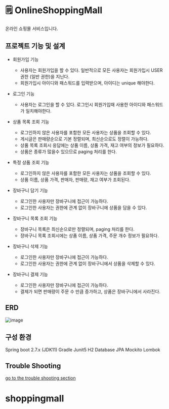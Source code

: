 # 🗒  OnlineShoppingMall 

온라인 쇼핑몰 서비스입니다. 

## 프로젝트 기능 및 설계
- 회원가입 기능
  - 사용자는 회원가입을 할 수 있다. 일반적으로 모든 사용자는 회원가입시 USER 권한 (일반 권한)을 지닌다. 
  - 회원가입시 아이디와 패스워드를 입력받으며, 아이디는 unique 해야한다. 

- 로그인 기능
  - 사용자는 로그인을 할 수 있다. 로그인시 회원가입때 사용한 아이디와 패스워드가 일치해야한다. 

- 상품 목록 조회 기능 
  - 로그인하지 않은 사용자를 포함한 모든 사용자는 상품을 조회할 수 있다. 
  - 게시글은 판매량순으로 기본 정렬되며, 최신순으로도 정렬이 가능하다.
  - 상품 목록 조회시 응답에는 상품 이름, 상품 가격, 재고 여부의 정보가 필요하다.
  - 상품은 종류가 많을수 있으므로 paging 처리를 한다. 

- 특정 상품 조회 기능
  - 로그인하지 않은 사용자를 포함한 모든 사용자는 상품을 조회할 수 있다. 
  - 상품 이름, 상품 가격, 판매자, 판매량, 재고 여부가 조회된다. 

- 장바구니 담기 기능 
  - 로그인한 사용자만 장바구니에 접근이 가능하다.
  - 로그인한 사용자는 권한에 관계 없이 장바구니에 상품을 담을 수 있다. 
  
- 장바구니 목록 조회 기능
  - 장바구니 목록은 최신순으로만 정렬되며, paging 처리를 한다. 
  - 장바구니 목록 조회시에는 상품 이름, 상품 가격, 주문 개수 정보가 필요하다.

- 장바구니 삭제 기능 
  - 로그인한 사용자만 장바구니에 접근이 가능하다.
  - 로그인한 사용자는 권한에 관계 없이 장바구니에서 상품을 삭제할 수 있다.  

- 장바구니 결제 기능
  - 로그인한 사용자만 장바구니에 접근이 가능하다.
  - 결제가 되면 판매량이 주문 수 만큼 증가하고, 상품은 장바구니에서 사라진다.   

## ERD 
![image](https://github.com/rui27sui/OnlineShoppingMall/assets/125226054/3baa56b2-6747-4564-982c-eefda98ab2c1)


## 구성 환경
Spring boot 2.7.x (JDK11)
Gradle
Junit5
H2 Database
JPA
Mockito
Lombok



## Trouble Shooting
[go to the trouble shooting section](doc/TROUBLE_SHOOTING.md)

# shoppingmall
